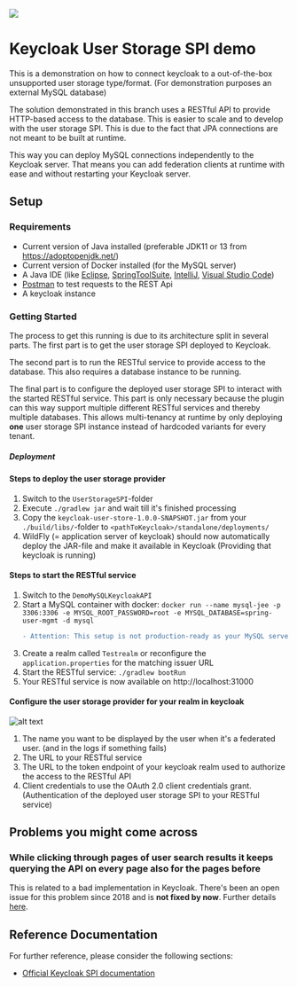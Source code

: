 ![](https://github.com/nt-ca-aqe/keycloak-user-storage/workflows/Java%20CI%20on%20REST%20version/badge.svg)
# Keycloak User Storage SPI demo
This is a demonstration on how to connect keycloak to a out-of-the-box unsupported user storage type/format. (For demonstration purposes an external MySQL database)

The solution demonstrated in this branch uses a RESTful API to provide HTTP-based access to the database. This is easier to scale and to develop with the user storage SPI. This is due to the fact that JPA connections are not meant to be built at runtime.

This way you can deploy MySQL connections independently to the Keycloak server. That means you can add federation clients at runtime with ease and without restarting your Keycloak server.

## Setup

### Requirements
* Current version of Java installed (preferable JDK11 or 13 from https://adoptopenjdk.net/)
* Current version of Docker installed (for the MySQL server)
* A Java IDE (like [Eclipse](https://www.eclipse.org/downloads/), [SpringToolSuite](https://spring.io/tools), [IntelliJ](https://www.jetbrains.com/idea/download), [Visual Studio Code](https://code.visualstudio.com/))
* [Postman](https://www.getpostman.com/downloads/) to test requests to the REST Api
* A keycloak instance

### Getting Started
The process to get this running is due to its architecture split in several parts. The first part is to get the user storage SPI deployed to Keycloak. 

The second part is to run the RESTful service to provide access to the database. This also requires a database instance to be running.

The final part is to configure the deployed user storage SPI to interact with the started RESTful service. This part is only necessary because the plugin can this way support multiple different RESTful services and thereby multiple databases. This allows multi-tenancy at runtime by only deploying **one** user storage SPI instance instead of hardcoded variants for every tenant.

##### Deployment

#### Steps to deploy the user storage provider
1. Switch to the `UserStorageSPI`-folder
2. Execute `./gradlew jar` and wait till it's finished processing
3. Copy the `keycloak-user-store-1.0.0-SNAPSHOT.jar` from your `./build/libs/`-folder to `<pathToKeycloak>/standalone/deployments/`
4. WildFly (= application server of keycloak) should now automatically deploy the JAR-file and make it available in Keycloak (Providing that keycloak is running)

#### Steps to start the RESTful service
1. Switch to the `DemoMySQLKeycloakAPI`
2. Start a MySQL container with docker: `docker run --name mysql-jee -p 3306:3306 -e MYSQL_ROOT_PASSWORD=root -e MYSQL_DATABASE=spring-user-mgmt -d mysql`
    ```diff
   - Attention: This setup is not production-ready as your MySQL server can easily be accessible by anyone!
   ```
3. Create a realm called `Testrealm` or reconfigure the `application.properties` for the matching issuer URL
4. Start the RESTful service: `./gradlew bootRun`
5. Your RESTful service is now available on http://localhost:31000

#### Configure the user storage provider for your realm in keycloak
![alt text](img/keycloak-userstorage-config.png)
1. The name you want to be displayed by the user when it's a federated user. (and in the logs if something fails)
2. The URL to your RESTful service
3. The URL to the token endpoint of your keycloak realm used to authorize the access to the RESTful API
4. Client credentials to use the OAuth 2.0 client credentials grant. (Authentication of the deployed user storage SPI to your RESTful service)

## Problems you might come across
### While clicking through pages of user search results it keeps querying the API on every page also for the pages before
This is related to a bad implementation in Keycloak. There's been an open issue for this problem since 2018 and is **not fixed by now**. Further details [here](https://github.com/nt-ca-aqe/keycloak-user-storage/issues/2).

## Reference Documentation

For further reference, please consider the following sections:

* [Official Keycloak SPI documentation](https://www.keycloak.org/docs/latest/server_development/index.html#_user-storage-spi)
